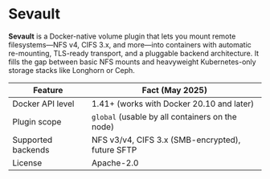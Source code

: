 # Sevault

**Sevault** is a Docker-native volume plugin that lets you mount remote
filesystems—NFS v4, CIFS 3.x, and more—into containers with automatic
re-mounting, TLS-ready transport, and a pluggable backend architecture.
It fills the gap between basic NFS mounts and heavyweight
Kubernetes-only storage stacks like Longhorn or Ceph.

| Feature            | Fact (May 2025)                                  |
| ------------------ | ------------------------------------------------ |
| Docker API level   | 1.41+ (works with Docker 20.10 and later)        |
| Plugin scope       | `global` (usable by all containers on the node)  |
| Supported backends | NFS v3/v4, CIFS 3.x (SMB-encrypted), future SFTP |
| License            | Apache-2.0                                       |
